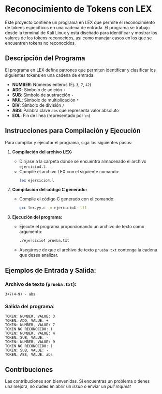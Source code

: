 # Reconocimiento de Tokens con LEX

Este proyecto contiene un programa en LEX que permite el reconocimiento de tokens específicos en una cadena de entrada. El programa se trabajo desde la terminal de Kali Linux y está diseñado para identificar y mostrar los valores de los tokens reconocidos, así como manejar casos en los que se encuentren tokens no reconocidos.

## Descripción del Programa

El programa en LEX define patrones que permiten identificar y clasificar los siguientes tokens en una cadena de entrada:

- **NUMBER**: Números enteros (Ej. `3`, `7`, `42`)
- **ADD**: Símbolo de adición `+`
- **SUB**: Símbolo de sustracción `-`
- **MUL**: Símbolo de multiplicación `*`
- **DIV**: Símbolo de división `/`
- **ABS**: Palabra clave `abs` que representa valor absoluto
- **EOL**: Fin de línea (representado por `\n`)

## Instrucciones para Compilación y Ejecución

Para compilar y ejecutar el programa, siga los siguientes pasos:

1. **Compilación del archivo LEX:**
   - Diríjase a la carpeta donde se encuentra almacenado el archivo `ejercicio4.l`.
   - Compile el archivo LEX con el siguiente comando:  
     ```bash
     lex ejercicio4.l
     ```

2. **Compilación del código C generado:**
   - Compile el código C generado con el comando:  
     ```bash
     gcc lex.yy.c -o ejercicio4 -lfl
     ```

3. **Ejecución del programa:**
   - Ejecute el programa proporcionando un archivo de texto como argumento:  
     ```bash
     ./ejercicio4 prueba.txt
     ```

   - Asegúrese de que el archivo de texto `prueba.txt` contenga la cadena que desea analizar.

## Ejemplos de Entrada y Salida:

### Archivo de texto (`prueba.txt`):
```
3+7(4-9) - abs
```

### Salida del programa:
```
TOKEN: NUMBER, VALUE: 3
TOKEN: ADD, VALUE: +
TOKEN: NUMBER, VALUE: 7
TOKEN NO RECONOCIDO: (
TOKEN: NUMBER, VALUE: 4
TOKEN: SUB, VALUE: -
TOKEN: NUMBER, VALUE: 9
TOKEN NO RECONOCIDO: )
TOKEN: SUB, VALUE: -
TOKEN: ABS, VALUE: abs
```

## Contribuciones

Las contribuciones son bienvenidas. Si encuentras un problema o tienes una mejora, no dudes en abrir un *issue* o enviar un *pull request*
